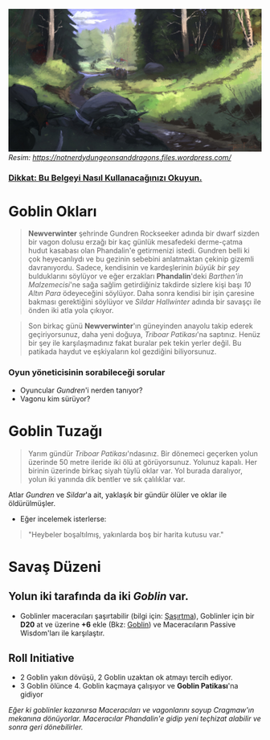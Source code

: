 ![Goblin Okları](Resimler/goblinarrows.jpg) *Resim: https://notnerdydungeonsanddragons.files.wordpress.com/*

### [Dikkat: Bu Belgeyi Nasıl Kullanacağınızı Okuyun.](NasilKullanilir.md)
# Goblin Okları
>**Newverwinter** şehrinde Gundren Rockseeker adında bir dwarf sizden bir vagon dolusu erzağı bir kaç günlük mesafedeki derme-çatma hudut kasabası olan Phandalin'e getirmenizi istedi. Gundren belli ki çok heyecanlıydı ve bu gezinin sebebini anlatmaktan çekinip gizemli davranıyordu. Sadece, kendisinin ve kardeşlerinin *büyük bir şey* bulduklarını söylüyor ve eğer erzakları **Phandalin**'deki *Barthen'in Malzemecisi*'ne sağa sağlim getirdiğiniz takdirde sizlere kişi başı *10 Altın Para* ödeyeceğini söylüyor. Daha sonra kendisi bir işin çaresine bakması gerektiğini söylüyor ve *Sildar Hallwinter* adında bir savaşçı ile önden iki atla yola çıkıyor.

>Son birkaç günü **Newverwinter**'ın güneyinden anayolu takip ederek geçiriyorsunuz, daha yeni doğuya, *Triboar Patikası*'na saptınız. Henüz bir şey ile karşılaşmadınız fakat buralar pek tekin yerler değil. Bu patikada haydut ve eşkiyaların kol gezdiğini biliyorsunuz.


 ### Oyun yöneticisinin sorabileceği sorular
 * Oyuncular *Gundren*'i nerden tanıyor?
 * Vagonu kim sürüyor?

# Goblin Tuzağı
>Yarım gündür *Triboar Patikası*'ndasınız. Bir dönemeci geçerken yolun üzerinde 50 metre ileride iki ölü at görüyorsunuz. Yolunuz kapalı. Her birinin üzerinde birkaç siyah tüylü oklar var. Yol burada daralıyor, yolun iki yanında dik bentler ve sık çalılıklar var.


 Atlar *Gundren* ve *Sildar*'a ait, yaklaşık bir gündür ölüler ve oklar ile öldürülmüşler.
 * Eğer incelemek isterlerse:
>    "Heybeler boşaltılmış, yakınlarda boş bir harita kutusu var."

 # Savaş Düzeni
  ## Yolun iki tarafında da iki *Goblin* var.
  * Goblinler maceracıları şaşırtabilir (bilgi için: [Şaşırtma](NasilKullanilir.md)), Goblinler için bir **D20** at ve üzerine **+6** ekle (Bkz: [Goblin](Canavarlar.md)) ve Maceracıların Passive Wisdom'ları ile karşılaştır.

  ## Roll Initiative
  * 2 Goblin yakın dövüşü, 2 Goblin uzaktan ok atmayı tercih ediyor.
  * 3 Goblin ölünce 4. Goblin kaçmaya çalışıyor ve **Goblin Patikası**'na gidiyor

  *Eğer ki goblinler kazanırsa Maceracıları ve vagonlarını soyup *Cragmaw*'ın mekanına dönüyorlar. Maceracılar Phandalin'e gidip yeni teçhizat alabilir ve sonra geri dönebilirler.*
